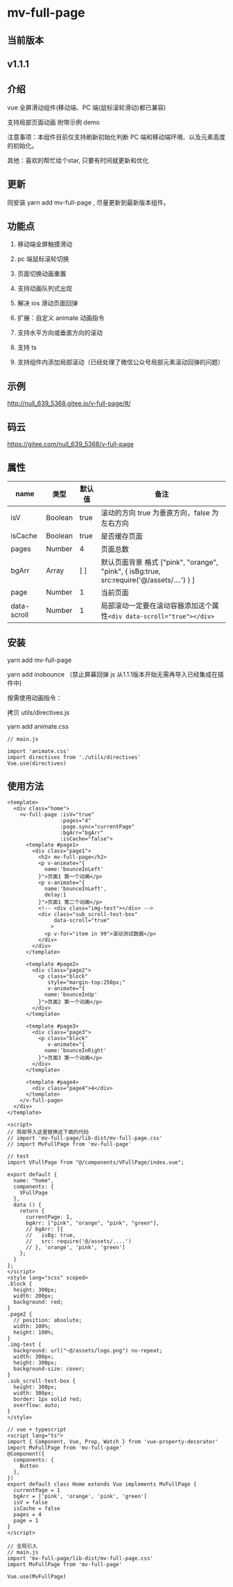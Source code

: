 # mv-full-page

## 当前版本

<h2>v1.1.1</h2>

## 介绍

vue 全屏滑动组件(移动端、PC 端(鼠标滚轮滑动)都已兼容)

支持局部页面动画 附带示例 demo

注意事项：本组件目前仅支持刷新初始化判断 PC 端和移动端环境、以及元素高度的初始化。

其他：喜欢的帮忙给个star, 只要有时间就更新和优化

## 更新

同安装 yarn add mv-full-page , 尽量更新到最新版本组件。

## 功能点

1. 移动端全屏触摸滑动

2. pc 端鼠标滚轮切换

3. 页面切换动画重置

4. 支持动画队列式出现

5. 解决 ios 滑动页面回弹

6. 扩展：自定义 animate 动画指令

7. 支持水平方向或垂直方向的滚动

8. 支持 ts

9. 支持组件内添加局部滚动（已经处理了微信公众号局部元素滚动回弹的问题）

## 示例

http://null_639_5368.gitee.io/v-full-page/#/

## 码云

https://gitee.com/null_639_5368/v-full-page

## 属性

| name    | 类型    | 默认值 | 备注                                                                                       |
| ------- | ------- | ------ | ------------------------------------------------------------------------------------------ |
| isV     | Boolean | true   | 滚动的方向 true 为垂直方向，false 为左右方向                                               |
| isCache | Boolean | true   | 是否缓存页面                                                                               |
| pages   | Number  | 4      | 页面总数                                                                                   |
| bgArr   | Array   | [ ]    | 默认页面背景 格式 ["pink", "orange", "pink", { isBg:true, src:require('@/assets/....') } ] |
| page    | Number  | 1      | 当前页面                                                                                   |
| data-scroll    | Number  | 1      | 局部滚动一定要在滚动容器添加这个属性`<div data-scroll="true"></div>`                                                                                  |
## 安装

yarn add mv-full-page

yarn add inobounce （禁止屏幕回弹 js 从1.1.1版本开始无需再导入已经集成在插件中)

按需使用动画指令：

拷贝 utils/directives.js

yarn add animate.css

```
// main.js

import 'animate.css'
import directives from './utils/directives'
Vue.use(directives)

```

## 使用方法

```
<template>
  <div class="home">
    <v-full-page :isV="true"
                 :pages="4"
                 :page.sync="currentPage"
                 :bgArr="bgArr"
                 :isCache="false">
      <template #page1>
        <div class="page1">
          <h2> mv-full-page</h2>
          <p v-animate="{
            name:'bounceInLeft'
          }">页面1 第一个动画</p>
          <p v-animate="{
            name:'bounceInLeft',
            delay:1
          }">页面1 第二个动画</p>
          <!-- <div class="img-test"></div> -->
          <div class="sub_scroll-test-box"
               data-scroll="true"
              >
            <p v-for="item in 99">滚动测试数据</p>
          </div>
        </div>
      </template>

      <template #page2>
        <div class="page2">
          <p class="block"
             style="margin-top:250px;"
             v-animate="{
            name:'bounceInUp'
          }">页面2 第一个动画</p>
        </div>
      </template>

      <template #page3>
        <div class="page3">
          <p class="block"
             v-animate="{
            name:'bounceInRight'
          }">页面3 第一个动画</p>
        </div>
      </template>

      <template #page4>
        <div class="page4">4</div>
      </template>
    </v-full-page>
  </div>
</template>

<script>
// 局部导入这里替换这下面的代码
// import 'mv-full-page/lib-dist/mv-full-page.css'
// import MvFullPage from 'mv-full-page'

// test
import VFullPage from "@/components/VFullPage/index.vue";

export default {
  name: "home",
  components: {
    VFullPage
  },
  data () {
    return {
      currentPage: 1,
      bgArr: ["pink", "orange", "pink", "green"],
      // bgArr: [{
      //   isBg: true,
      //   src: require('@/assets/....')
      // }, 'orange', 'pink', 'green']
    };
  }
};
</script>
<style lang="scss" scoped>
.block {
  height: 300px;
  width: 200px;
  background: red;
}
.page2 {
  // position: absolute;
  width: 100%;
  height: 100%;
}
.img-test {
  background: url("~@/assets/logo.png") no-repeat;
  width: 300px;
  height: 300px;
  background-size: cover;
}
.sub_scroll-test-box {
  height: 300px;
  width: 300px;
  border: 1px solid red;
  overflow: auto;
}
</style>

```

```
// vue + typescript
<script lang="ts">
import { Component, Vue, Prop, Watch } from 'vue-property-decorator'
import MvFullPage from 'mv-full-page'
@Component({
  components: {
    Button
  },
})
export default class Home extends Vue implements MvFullPage {
  currentPage = 1
  bgArr = ['pink', 'orange', 'pink', 'green']
  isV = false
  isCache = false
  pages = 4
  page = 1
}
</script>
```

```
// 全局引入
// main.js
import 'mv-full-page/lib-dist/mv-full-page.css'
import MvFullPage from 'mv-full-page'

Vue.use(MvFullPage)
```
